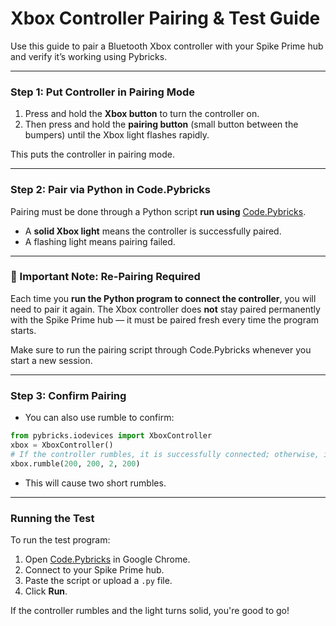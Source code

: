# Xbox Controller Pairing & Test Guide

Use this guide to pair a Bluetooth Xbox controller with your Spike Prime hub and verify it’s working using Pybricks.

---

### Step 1: Put Controller in Pairing Mode

1. Press and hold the **Xbox button** to turn the controller on.
2. Then press and hold the **pairing button** (small button between the bumpers) until the Xbox light flashes rapidly.

This puts the controller in pairing mode.

---

### Step 2: Pair via Python in Code.Pybricks

Pairing must be done through a Python script **run using** [Code.Pybricks](https://code.pybricks.com).

* A **solid Xbox light** means the controller is successfully paired.
* A flashing light means pairing failed.

---

### 🔄 Important Note: Re-Pairing Required

Each time you **run the Python program to connect the controller**, you will need to pair it again. The Xbox controller does **not** stay paired permanently with the Spike Prime hub — it must be paired fresh every time the program starts.

Make sure to run the pairing script through Code.Pybricks whenever you start a new session.

---

### Step 3: Confirm Pairing

* You can also use rumble to confirm:

```python
from pybricks.iodevices import XboxController
xbox = XboxController()
# If the controller rumbles, it is successfully connected; otherwise, it is not connected.
xbox.rumble(200, 200, 2, 200)
```

* This will cause two short rumbles.

---

### Running the Test

To run the test program:

1. Open [Code.Pybricks](https://code.pybricks.com) in Google Chrome.
2. Connect to your Spike Prime hub.
3. Paste the script or upload a `.py` file.
4. Click **Run**.

If the controller rumbles and the light turns solid, you're good to go!
